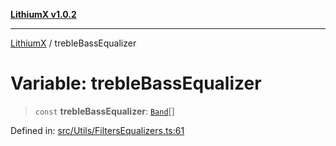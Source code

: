 [**LithiumX v1.0.2**](../README.md)

***

[LithiumX](../globals.md) / trebleBassEqualizer

# Variable: trebleBassEqualizer

> `const` **trebleBassEqualizer**: [`Band`](../interfaces/Band.md)[]

Defined in: [src/Utils/FiltersEqualizers.ts:61](https://github.com/anantix-network/LithiumX/blob/791eed01fbe9f7030525ce976bc687f47cb06e89/src/Utils/FiltersEqualizers.ts#L61)
